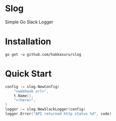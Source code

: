 # Slog
Simple Go Slack Logger

# Installation
```shell
go get -u github.com/hakkasuru/slog
```

# Quick Start
```go
config := slog.NewConfig(
    "<webhook url>",
    t.Name(),
    "<!here>",
)
logger := slog.NewSlackLogger(config)
logger.Error("API returned http status %d", code)
```